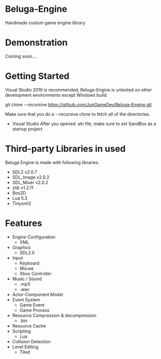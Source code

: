 # Beluga-Engine
Handmade custom game engine library

# Demonstration
Coming soon....

# Getting Started
Visual Studio 2019 is recommended, Beluga-Engine is untested on other development environments except Windows build.

git clone --recursive https://github.com/JunGameDev/Beluga-Engine.git

Make sure that you do a --recursive clone to fetch all of the directories.

* Visual Studio
After you opened .sln file, make sure to set SandBox as a startup project

# Third-party Libraries in used
Beluga Engine is made with following libraries.

- SDL2 v2.0.7
- SDL_Image v2.0.2
- SDL_Mixer v2.0.2
- zlib v1.2.11
- Box2D
- Lua 5.3
- Tinyxml2

# Features
   
* Engine Configuration
   * XML
* Graphics
   * SDL2.0
* Input
   * Keyboard
   * Mouse
   * Xbox Controller
* Music / Sound
   * .mp3
   * .wav
* Actor-Component Model
* Event System
   * Game Event
   * Game Process
* Resource Compression & decompression
   * .bin
* Resource Cache
* Scripting
   * Lua
* Collision Detection
* Level Editing
   * Tiled
